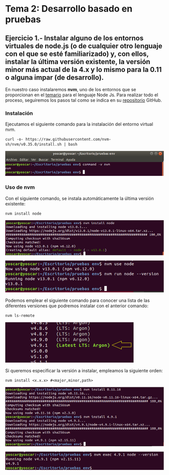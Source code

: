 # Tema 2: Desarrollo basado en pruebas

## Ejercicio 1.- Instalar alguno de los entornos virtuales de node.js (o de cualquier otro lenguaje con el que se esté familiarizado) y, con ellos, instalar la última versión existente, la versión minor más actual de la 4.x y lo mismo para la 0.11 o alguna impar (de desarrollo).

En nuestro caso instalaremos **nvm**, uno de los entornos que se proporcionan en el [temario](http://jj.github.io/CC/documentos/temas/Desarrollo_basado_en_pruebas.html) para el lenguaje Node Js. Para realizar todo el proceso, seguiremos los pasos tal como se indica en su [repositorio](https://github.com/nvm-sh/nvm) GitHub.

### Instalación
Ejecutamos el siguiente comando para la instalación del entorno virtual nvm.
~~~
curl -o- https://raw.githubusercontent.com/nvm-sh/nvm/v0.35.0/install.sh | bash
~~~
![NVM instalado](https://raw.githubusercontent.com/yoskitar/Ejercicios-CC/master/imagenes/nvm_installed.png)
### Uso de nvm
Con el siguiente comando, se instala automáticamente la última versión existente:
~~~
nvm install node
~~~
![NVM instlar lv](https://raw.githubusercontent.com/yoskitar/Ejercicios-CC/master/imagenes/nvm_node_lv.png)

![NVM use node](https://raw.githubusercontent.com/yoskitar/Ejercicios-CC/master/imagenes/nvm_use_node_lv.png)

Podemos emplear el siguiente comando para conocer una lista de las diferentes versiones que podremos instalar con el anterior comando:
~~~
nvm ls-remote
~~~
![NVM versiones](https://raw.githubusercontent.com/yoskitar/Ejercicios-CC/master/imagenes/nvm_version_4_Lminor.png)

Si queremos especificar la versión a instalar, empleamos la siguiente orden:
~~~
nvm install <x.x.x> #<major,minor,path>
~~~
![NVM instalar versiones](https://raw.githubusercontent.com/yoskitar/Ejercicios-CC/master/imagenes/nvm-install-versions.png)

![NVM run node version](https://raw.githubusercontent.com/yoskitar/Ejercicios-CC/master/imagenes/nvm_run_version.png)
